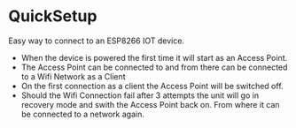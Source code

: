 # QuickSetup

Easy way to connect to an ESP8266 IOT device.

* When the device is powered the first time it will start as an Access Point.
* The Access Point can be connected to and from there can be connected to a Wifi Network as a Client
* On the first connection as a client the Access Point will be switched off.
* Should the Wifi Connection fail after 3 attempts the unit will go in recovery mode and swith the Access Point back on. From where it can be connected to a network again.
